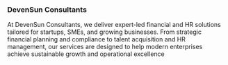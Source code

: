 ### DevenSun Consultants 
 At DevenSun Consultants, we deliver expert-led financial and HR solutions tailored for startups, SMEs, and growing businesses. From strategic financial planning and compliance to talent acquisition and HR management, our services are designed to help modern enterprises achieve sustainable growth and operational excellence
